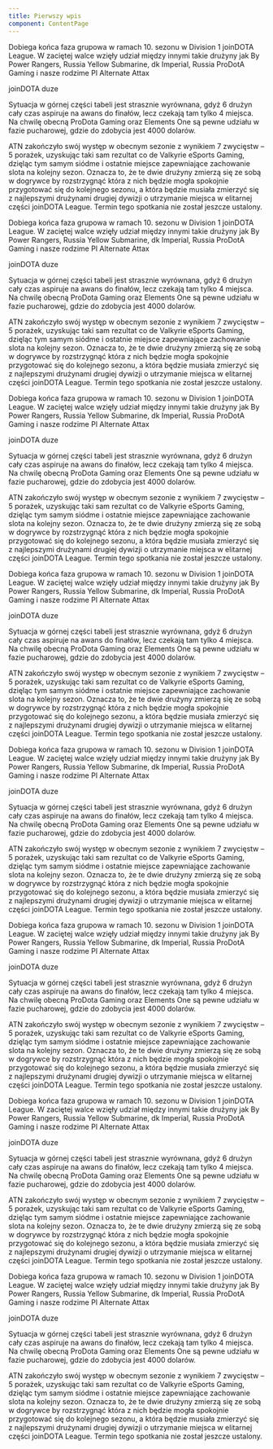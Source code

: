 ```yaml
---
title: Pierwszy wpis
component: ContentPage
---
```

Dobiega końca faza grupowa w ramach 10. sezonu w Division 1 joinDOTA League. W zaciętej walce wzięły udział między innymi takie drużyny jak By Power Rangers, Russia Yellow Submarine, dk Imperial, Russia ProDotA Gaming i nasze rodzime Pl Alternate Attax

joinDOTA duze

Sytuacja w górnej części tabeli jest strasznie wyrównana, gdyż 6 drużyn cały czas aspiruje na awans do finałów, lecz czekają tam tylko 4 miejsca. Na chwilę obecną ProDota Gaming oraz Elements One są pewne udziału w fazie pucharowej, gdzie do zdobycia jest 4000 dolarów.

ATN zakończyło swój występ w obecnym sezonie z wynikiem 7 zwycięstw – 5 porażek, uzyskując taki sam rezultat co de Valkyrie eSports Gaming, dzięląc tym samym siódme i ostatnie miejsce zapewniające zachowanie slota na kolejny sezon. Oznacza to, że te dwie drużyny zmierzą się ze sobą w dogrywce by rozstrzygnąć która z nich będzie mogła spokojnie przygotować się do kolejnego sezonu, a która będzie musiała zmierzyć się z najlepszymi drużynami drugiej dywizji o utrzymanie miejsca w elitarnej części joinDOTA League. Termin tego spotkania nie został jeszcze ustalony.

Dobiega końca faza grupowa w ramach 10. sezonu w Division 1 joinDOTA League. W zaciętej walce wzięły udział między innymi takie drużyny jak By Power Rangers, Russia Yellow Submarine, dk Imperial, Russia ProDotA Gaming i nasze rodzime Pl Alternate Attax

joinDOTA duze

Sytuacja w górnej części tabeli jest strasznie wyrównana, gdyż 6 drużyn cały czas aspiruje na awans do finałów, lecz czekają tam tylko 4 miejsca. Na chwilę obecną ProDota Gaming oraz Elements One są pewne udziału w fazie pucharowej, gdzie do zdobycia jest 4000 dolarów.

ATN zakończyło swój występ w obecnym sezonie z wynikiem 7 zwycięstw – 5 porażek, uzyskując taki sam rezultat co de Valkyrie eSports Gaming, dzięląc tym samym siódme i ostatnie miejsce zapewniające zachowanie slota na kolejny sezon. Oznacza to, że te dwie drużyny zmierzą się ze sobą w dogrywce by rozstrzygnąć która z nich będzie mogła spokojnie przygotować się do kolejnego sezonu, a która będzie musiała zmierzyć się z najlepszymi drużynami drugiej dywizji o utrzymanie miejsca w elitarnej części joinDOTA League. Termin tego spotkania nie został jeszcze ustalony.

Dobiega końca faza grupowa w ramach 10. sezonu w Division 1 joinDOTA League. W zaciętej walce wzięły udział między innymi takie drużyny jak By Power Rangers, Russia Yellow Submarine, dk Imperial, Russia ProDotA Gaming i nasze rodzime Pl Alternate Attax

joinDOTA duze

Sytuacja w górnej części tabeli jest strasznie wyrównana, gdyż 6 drużyn cały czas aspiruje na awans do finałów, lecz czekają tam tylko 4 miejsca. Na chwilę obecną ProDota Gaming oraz Elements One są pewne udziału w fazie pucharowej, gdzie do zdobycia jest 4000 dolarów.

ATN zakończyło swój występ w obecnym sezonie z wynikiem 7 zwycięstw – 5 porażek, uzyskując taki sam rezultat co de Valkyrie eSports Gaming, dzięląc tym samym siódme i ostatnie miejsce zapewniające zachowanie slota na kolejny sezon. Oznacza to, że te dwie drużyny zmierzą się ze sobą w dogrywce by rozstrzygnąć która z nich będzie mogła spokojnie przygotować się do kolejnego sezonu, a która będzie musiała zmierzyć się z najlepszymi drużynami drugiej dywizji o utrzymanie miejsca w elitarnej części joinDOTA League. Termin tego spotkania nie został jeszcze ustalony.

Dobiega końca faza grupowa w ramach 10. sezonu w Division 1 joinDOTA League. W zaciętej walce wzięły udział między innymi takie drużyny jak By Power Rangers, Russia Yellow Submarine, dk Imperial, Russia ProDotA Gaming i nasze rodzime Pl Alternate Attax

joinDOTA duze

Sytuacja w górnej części tabeli jest strasznie wyrównana, gdyż 6 drużyn cały czas aspiruje na awans do finałów, lecz czekają tam tylko 4 miejsca. Na chwilę obecną ProDota Gaming oraz Elements One są pewne udziału w fazie pucharowej, gdzie do zdobycia jest 4000 dolarów.

ATN zakończyło swój występ w obecnym sezonie z wynikiem 7 zwycięstw – 5 porażek, uzyskując taki sam rezultat co de Valkyrie eSports Gaming, dzięląc tym samym siódme i ostatnie miejsce zapewniające zachowanie slota na kolejny sezon. Oznacza to, że te dwie drużyny zmierzą się ze sobą w dogrywce by rozstrzygnąć która z nich będzie mogła spokojnie przygotować się do kolejnego sezonu, a która będzie musiała zmierzyć się z najlepszymi drużynami drugiej dywizji o utrzymanie miejsca w elitarnej części joinDOTA League. Termin tego spotkania nie został jeszcze ustalony.

Dobiega końca faza grupowa w ramach 10. sezonu w Division 1 joinDOTA League. W zaciętej walce wzięły udział między innymi takie drużyny jak By Power Rangers, Russia Yellow Submarine, dk Imperial, Russia ProDotA Gaming i nasze rodzime Pl Alternate Attax

joinDOTA duze

Sytuacja w górnej części tabeli jest strasznie wyrównana, gdyż 6 drużyn cały czas aspiruje na awans do finałów, lecz czekają tam tylko 4 miejsca. Na chwilę obecną ProDota Gaming oraz Elements One są pewne udziału w fazie pucharowej, gdzie do zdobycia jest 4000 dolarów.

ATN zakończyło swój występ w obecnym sezonie z wynikiem 7 zwycięstw – 5 porażek, uzyskując taki sam rezultat co de Valkyrie eSports Gaming, dzięląc tym samym siódme i ostatnie miejsce zapewniające zachowanie slota na kolejny sezon. Oznacza to, że te dwie drużyny zmierzą się ze sobą w dogrywce by rozstrzygnąć która z nich będzie mogła spokojnie przygotować się do kolejnego sezonu, a która będzie musiała zmierzyć się z najlepszymi drużynami drugiej dywizji o utrzymanie miejsca w elitarnej części joinDOTA League. Termin tego spotkania nie został jeszcze ustalony.

Dobiega końca faza grupowa w ramach 10. sezonu w Division 1 joinDOTA League. W zaciętej walce wzięły udział między innymi takie drużyny jak By Power Rangers, Russia Yellow Submarine, dk Imperial, Russia ProDotA Gaming i nasze rodzime Pl Alternate Attax

joinDOTA duze

Sytuacja w górnej części tabeli jest strasznie wyrównana, gdyż 6 drużyn cały czas aspiruje na awans do finałów, lecz czekają tam tylko 4 miejsca. Na chwilę obecną ProDota Gaming oraz Elements One są pewne udziału w fazie pucharowej, gdzie do zdobycia jest 4000 dolarów.

ATN zakończyło swój występ w obecnym sezonie z wynikiem 7 zwycięstw – 5 porażek, uzyskując taki sam rezultat co de Valkyrie eSports Gaming, dzięląc tym samym siódme i ostatnie miejsce zapewniające zachowanie slota na kolejny sezon. Oznacza to, że te dwie drużyny zmierzą się ze sobą w dogrywce by rozstrzygnąć która z nich będzie mogła spokojnie przygotować się do kolejnego sezonu, a która będzie musiała zmierzyć się z najlepszymi drużynami drugiej dywizji o utrzymanie miejsca w elitarnej części joinDOTA League. Termin tego spotkania nie został jeszcze ustalony.

Dobiega końca faza grupowa w ramach 10. sezonu w Division 1 joinDOTA League. W zaciętej walce wzięły udział między innymi takie drużyny jak By Power Rangers, Russia Yellow Submarine, dk Imperial, Russia ProDotA Gaming i nasze rodzime Pl Alternate Attax

joinDOTA duze

Sytuacja w górnej części tabeli jest strasznie wyrównana, gdyż 6 drużyn cały czas aspiruje na awans do finałów, lecz czekają tam tylko 4 miejsca. Na chwilę obecną ProDota Gaming oraz Elements One są pewne udziału w fazie pucharowej, gdzie do zdobycia jest 4000 dolarów.

ATN zakończyło swój występ w obecnym sezonie z wynikiem 7 zwycięstw – 5 porażek, uzyskując taki sam rezultat co de Valkyrie eSports Gaming, dzięląc tym samym siódme i ostatnie miejsce zapewniające zachowanie slota na kolejny sezon. Oznacza to, że te dwie drużyny zmierzą się ze sobą w dogrywce by rozstrzygnąć która z nich będzie mogła spokojnie przygotować się do kolejnego sezonu, a która będzie musiała zmierzyć się z najlepszymi drużynami drugiej dywizji o utrzymanie miejsca w elitarnej części joinDOTA League. Termin tego spotkania nie został jeszcze ustalony.

Dobiega końca faza grupowa w ramach 10. sezonu w Division 1 joinDOTA League. W zaciętej walce wzięły udział między innymi takie drużyny jak By Power Rangers, Russia Yellow Submarine, dk Imperial, Russia ProDotA Gaming i nasze rodzime Pl Alternate Attax

joinDOTA duze

Sytuacja w górnej części tabeli jest strasznie wyrównana, gdyż 6 drużyn cały czas aspiruje na awans do finałów, lecz czekają tam tylko 4 miejsca. Na chwilę obecną ProDota Gaming oraz Elements One są pewne udziału w fazie pucharowej, gdzie do zdobycia jest 4000 dolarów.

ATN zakończyło swój występ w obecnym sezonie z wynikiem 7 zwycięstw – 5 porażek, uzyskując taki sam rezultat co de Valkyrie eSports Gaming, dzięląc tym samym siódme i ostatnie miejsce zapewniające zachowanie slota na kolejny sezon. Oznacza to, że te dwie drużyny zmierzą się ze sobą w dogrywce by rozstrzygnąć która z nich będzie mogła spokojnie przygotować się do kolejnego sezonu, a która będzie musiała zmierzyć się z najlepszymi drużynami drugiej dywizji o utrzymanie miejsca w elitarnej części joinDOTA League. Termin tego spotkania nie został jeszcze ustalony.

